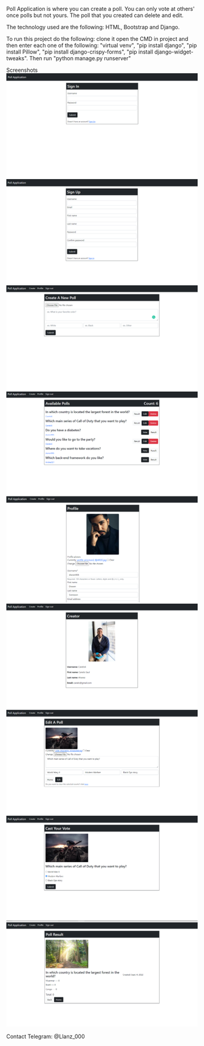 Poll Application is where you can create a poll. You can only vote at others' once polls but not yours. The poll that you created can delete and edit.

The technology used are the following: HTML, Bootstrap and Django.

To run this project do the following: clone it open the CMD in project and then enter each one of the following: "virtual venv", "pip install django", "pip install Pillow", "pip install django-crispy-forms", "pip install django-widget-tweaks". Then run "python manage.py runserver"

Screenshots
![Alt text](screenshots/sign-in.png?raw=true "Optional Title")
![Alt text](screenshots/sign-up.png?raw=true "Optional Title")
![Alt text](screenshots/create.png?raw=true "Optional Title")
![Alt text](screenshots/home.png?raw=true "Optional Title")
![Alt text](screenshots/profile.png?raw=true "Optional Title")
![Alt text](screenshots/creator-profile.png?raw=true "Optional Title")
![Alt text](screenshots/edit.png?raw=true "Optional Title")
![Alt text](screenshots/vote.png?raw=true "Optional Title")
![Alt text](screenshots/result.png?raw=true "Optional Title")

Contact Telegram: @Llanz_000